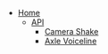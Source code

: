 * [Home](/)
  * [API](/guides/)
    * [Camera Shake](/guides/camerashake.md)
    * [Axle Voiceline](/guides/axlevoiceline.md)
